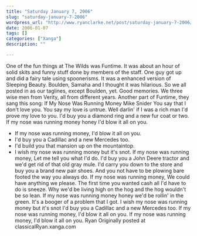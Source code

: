 ```yaml
---
title: "Saturday January 7, 2006"
slug: "saturday-january-7-2006"
wordpress_url: "http://www.ryanclarke.net/post/saturday-january-7-2006/"
date: 2006-01-07
tags: []
categories: ["Xanga"]
description: ""

---
```


One of the fun things at The Wilds was Funtime. It was about an hour of solid skits and funny stuff done by members of the staff. One guy got up and did a fairy tale using spoonerisms. It was a enhanced version of Sleeping Beauty. Boulden, Samaha and I thought it was hilarious. So we all posted in as our taglines, except Boulden, yet. Good memories. We three wise men from Verity, all from different years.
 Another part of Funtime, they sang this song:
 If My Nose Was Running Money
 Mike Snider
 You say that I don't love you. You say my love is untrue.
 Well darlin' if I was a rich man I'd prove my love to you.
 I'd buy you a diamond ring and a new fur coat or two.
 If my nose was running money honey I'd blow it all on you.
 - If my nose was running money, I'd blow it all on you.
 - I'd buy you a Cadillac and a new Mercedes too.
 - I'd build you that mansion up on the mountaintop.
 - I wish my nose was running money but it's snot.
 If my nose was running money, Let me tell you what I'd do.
 I'd buy you a John Deere tractor and we'd get rid of that old gray mule.
 I'd carry you down to the store and buy you a brand new pair shoes.
 And you not have to be plowing bare footed the way you always do.
 If my nose was running money, We could have anything we please.
 The first time you wanted cash all I'd have to do is sneeze.
 Why we'd be living high on the hog and the hog wouldn't be so lean.
 If my nose was running money honey we'd be rollin' in the green.
 It's a booger of a problem that I got.
 I wish my nose was running money but it's snot
 I'd buy you a Cadillac and a new Mercedes too.
 If my nose was running money, I'd blow it all on you.
 If my nose was running money, I'd blow it all on you.
 Ryan
Originally posted at classicalRyan.xanga.com

